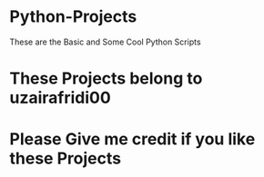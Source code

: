 # Python-Projects
These are the Basic and Some Cool Python Scripts
# These Projects belong to uzairafridi00
# Please Give me credit if you like these Projects
